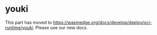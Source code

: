 # youki

This part has moved to https://wasmedge.org/docs/develop/deploy/oci-runtime/youki. Please use our new docs.
